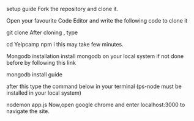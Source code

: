 setup guide
Fork the repository and clone it.

Open your favourite Code Editor and write the following code to clone it

git clone <your forked Repo url>
After cloning , type

cd Yelpcamp
npm i
this may take few minutes.

Mongodb installation
install mongodb on your local system if not done before by following this link

mongodb install guide

after this type the command below in your terminal (ps-node must be installed in your local system)

nodemon app.js 
Now,open google chrome and enter localhost:3000 to navigate the site.
